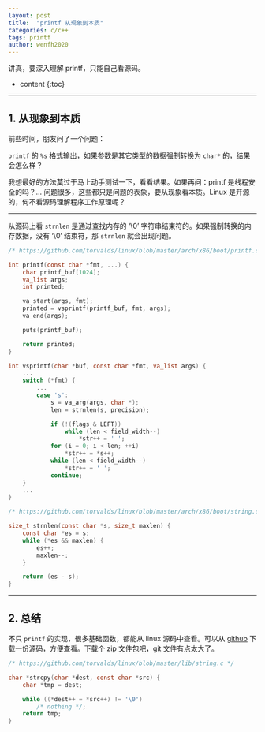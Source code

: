 ```yaml
---
layout: post
title:  "printf 从现象到本质"
categories: c/c++
tags: printf
author: wenfh2020
---
```


讲真，要深入理解 printf，只能自己看源码。



* content
{:toc}

---

## 1. 从现象到本质

前些时间，朋友问了一个问题：

`printf` 的 `%s` 格式输出，如果参数是其它类型的数据强制转换为 `char*` 的，结果会怎么样？

我想最好的方法莫过于马上动手测试一下，看看结果。如果再问：printf 是线程安全的吗？... 问题很多，这些都只是问题的表象，要从现象看本质。Linux 是开源的，何不看源码理解程序工作原理呢？

---

从源码上看 `strnlen` 是通过查找内存的 ‘\0’ 字符串结束符的。如果强制转换的内存数据，没有 ‘\0’ 结束符，那 `strnlen` 就会出现问题。

```c
/* https://github.com/torvalds/linux/blob/master/arch/x86/boot/printf.c */

int printf(const char *fmt, ...) {
    char printf_buf[1024];
    va_list args;
    int printed;

    va_start(args, fmt);
    printed = vsprintf(printf_buf, fmt, args);
    va_end(args);

    puts(printf_buf);

    return printed;
}

int vsprintf(char *buf, const char *fmt, va_list args) {
    ...
    switch (*fmt) {
        ...
        case 's':
            s = va_arg(args, char *);
            len = strnlen(s, precision);

            if (!(flags & LEFT))
                while (len < field_width--)
                    *str++ = ' ';
            for (i = 0; i < len; ++i)
                *str++ = *s++;
            while (len < field_width--)
                *str++ = ' ';
            continue;
    }
    ...
}

/* https://github.com/torvalds/linux/blob/master/arch/x86/boot/string.c */

size_t strnlen(const char *s, size_t maxlen) {
    const char *es = s;
    while (*es && maxlen) {
        es++;
        maxlen--;
    }

    return (es - s);
}
```

---

## 2. 总结

不只 `printf` 的实现，很多基础函数，都能从 linux 源码中查看。可以从 [github](https://github.com/torvalds/linux) 下载一份源码，方便查看。下载个 zip 文件包吧，git 文件有点太大了。

```c
/* https://github.com/torvalds/linux/blob/master/lib/string.c */

char *strcpy(char *dest, const char *src) {
    char *tmp = dest;

    while ((*dest++ = *src++) != '\0')
        /* nothing */;
    return tmp;
}
```
